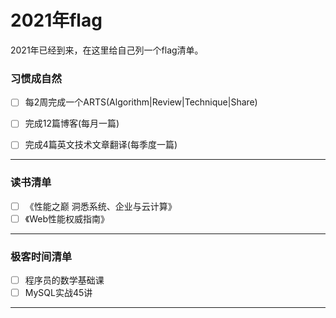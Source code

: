 # 2021年flag


2021年已经到来，在这里给自己列一个flag清单。

### 习惯成自然

- [ ] 每2周完成一个ARTS(Algorithm|Review|Technique|Share)

- [ ] 完成12篇博客(每月一篇)

- [ ] 完成4篇英文技术文章翻译(每季度一篇)

***

### 读书清单

- [ ] 《性能之巅 洞悉系统、企业与云计算》
- [ ] 《Web性能权威指南》

***

### 极客时间清单

- [ ] 程序员的数学基础课
- [ ] MySQL实战45讲

***




